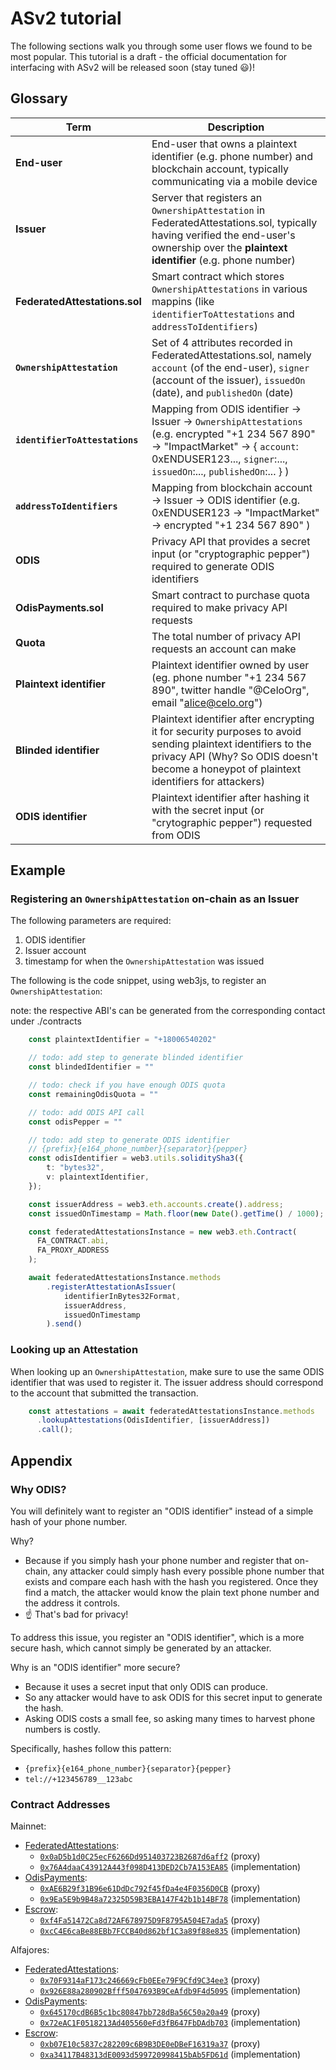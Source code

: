 # ASv2 tutorial

The following sections walk you through some user flows we found to be most popular.
This tutorial is a draft - the official documentation for interfacing with ASv2 will be released soon (stay tuned 😃)!

## Glossary

| Term | Description                                                                                                                                               |
|------|-----------------------------------------------------------------------------------------------------------------------------------------------------------|
| **End-user** | End-user that owns a plaintext identifier (e.g. phone number) and blockchain account, typically communicating via a mobile device  |
| **Issuer** | Server that registers an `OwnershipAttestation` in FederatedAttestations.sol, typically having verified the end-user's ownership over the **plaintext identifier** (e.g. phone number) |
| **FederatedAttestations.sol** | Smart contract which stores `OwnershipAttestations` in various mappins (like `identifierToAttestations` and `addressToIdentifiers`) |
| **`OwnershipAttestation`** | Set of 4 attributes recorded in FederatedAttestations.sol, namely `account` (of the end-user), `signer` (account of the issuer), `issuedOn` (date), and `publishedOn` (date) |
| **`identifierToAttestations`** | Mapping from ODIS identifier -> Issuer -> `OwnershipAttestations` (e.g. encrypted "+1 234 567 890" -> "ImpactMarket" -> { `account`: 0xENDUSER123..., `signer`:..., `issuedOn`:..., `publishedOn`:... } ) |
| **`addressToIdentifiers`** | Mapping from blockchain account -> Issuer -> ODIS identifier (e.g. 0xENDUSER123 -> "ImpactMarket" -> encrypted "+1 234 567 890" ) |
| **ODIS** | Privacy API that provides a secret input (or "cryptographic pepper") required to generate ODIS identifiers
| **OdisPayments.sol** | Smart contract to purchase quota required to make privacy API requests       |
| **Quota** | The total number of privacy API requests an account can make                                                  |
| **Plaintext identifier** | Plaintext identifier owned by user (eg. phone number "+1 234 567 890", twitter handle "@CeloOrg", email "alice@celo.org") |
| **Blinded identifier** | Plaintext identifier after encrypting it for security purposes to avoid sending plaintext identifiers to the privacy API (Why? So ODIS doesn't become a honeypot of plaintext identifiers for attackers) |
| **ODIS identifier** | Plaintext identifier after hashing it with the secret input (or "crytographic pepper") requested from ODIS |

## Example

### Registering an `OwnershipAttestation` on-chain as an Issuer

The following parameters are required:

1. ODIS identifier
2. Issuer account
3. timestamp for when the `OwnershipAttestation` was issued

The following is the code snippet, using web3js, to register an `OwnershipAttestation`:  

note: the respective ABI's can be generated from the corresponding contact under ./contracts

```typescript
    const plaintextIdentifier = "+18006540202"

    // todo: add step to generate blinded identifier
    const blindedIdentifier = ""

    // todo: check if you have enough ODIS quota
    const remainingOdisQuota = ""

    // todo: add ODIS API call
    const odisPepper = ""

    // todo: add step to generate ODIS identifier 
    // {prefix}{e164_phone_number}{separator}{pepper}
    const odisIdentifier = web3.utils.soliditySha3({
        t: "bytes32",
        v: plaintextIdentifier,
    });

    const issuerAddress = web3.eth.accounts.create().address;
    const issuedOnTimestamp = Math.floor(new Date().getTime() / 1000);

    const federatedAttestationsInstance = new web3.eth.Contract(
      FA_CONTRACT.abi,
      FA_PROXY_ADDRESS
    );

    await federatedAttestationsInstance.methods
        .registerAttestationAsIssuer(
            identifierInBytes32Format,
            issuerAddress,
            issuedOnTimestamp
        ).send()
```

### Looking up an Attestation

When looking up an `OwnershipAttestation`, make sure to use the same ODIS identifier that was used to register it.
The issuer address should correspond to the account that submitted the transaction.

```typescript
    const attestations = await federatedAttestationsInstance.methods
      .lookupAttestations(OdisIdentifier, [issuerAddress])
      .call();
```

## Appendix

### Why ODIS?

You will definitely want to register an "ODIS identifier" instead of a simple hash of your phone number.

Why?

- Because if you simply hash your phone number and register that on-chain, any attacker could simply hash every possible phone number that exists and compare each hash with the hash you registered. Once they find a match, the attacker would know the plain text phone number and the address it controls.
- ☝️ That's bad for privacy!

To address this issue, you register an "ODIS identifier", which is a more secure hash, which cannot simply be generated by an attacker.

Why is an "ODIS identifier" more secure?

- Because it uses a secret input that only ODIS can produce. 
- So any attacker would have to ask ODIS for this secret input to generate the hash.
- Asking ODIS costs a small fee, so asking many times to harvest phone numbers is costly.

Specifically, hashes follow this pattern:

- `{prefix}{e164_phone_number}{separator}{pepper}`
- `tel://+123456789__123abc`

### Contract Addresses

Mainnet:

- [FederatedAttestations](https://github.com/celo-org/celo-monorepo/blob/master/packages/protocol/contracts/identity/FederatedAttestations.sol):
  - [`0x0aD5b1d0C25ecF6266Dd951403723B2687d6aff2`](https://explorer.celo.org/address/0x0aD5b1d0C25ecF6266Dd951403723B2687d6aff2/transactions) (proxy)
  - [`0x76A4daaC43912A443f098D413DED2Cb7A153EA85`](https://explorer.celo.org/address/0x76A4daaC43912A443f098D413DED2Cb7A153EA85/transactions) (implementation)
- [OdisPayments](https://github.com/celo-org/celo-monorepo/blob/master/packages/protocol/contracts/identity/OdisPayments.sol):
  - [`0xAE6B29f31B96e61DdDc792f45fDa4e4F0356D0CB`](https://explorer.celo.org/address/0xAE6B29f31B96e61DdDc792f45fDa4e4F0356D0CB/transactions) (proxy)
  - [`0x9Ea5E9b9B48a72325D59B3EBA147F42b1b14BF78`](https://explorer.celo.org/address/0x9Ea5E9b9B48a72325D59B3EBA147F42b1b14BF78/transactions) (implementation)
- [Escrow](https://github.com/celo-org/celo-monorepo/blob/master/packages/protocol/contracts/identity/Escrow.sol):
  - [`0xf4Fa51472Ca8d72AF678975D9F8795A504E7ada5`](https://explorer.celo.org/address/0xf4Fa51472Ca8d72AF678975D9F8795A504E7ada5/transactions) (proxy)
  - [`0xcC4E6caBe88EBb7FCCB40d862bf1C3a89f88e835`](https://explorer.celo.org/address/0xcC4E6caBe88EBb7FCCB40d862bf1C3a89f88e835/transactions) (implementation)

Alfajores:

- [FederatedAttestations](https://github.com/celo-org/celo-monorepo/blob/master/packages/protocol/contracts/identity/FederatedAttestations.sol):
  - [`0x70F9314aF173c246669cFb0EEe79F9Cfd9C34ee3`](https://alfajores-blockscout.celo-testnet.org/address/0x70F9314aF173c246669cFb0EEe79F9Cfd9C34ee3/transactions) (proxy)
  - [`0x926E88a280902Bfff5047693B9CeAfdb9F4d5095`](https://alfajores-blockscout.celo-testnet.org/address/0x926E88a280902Bfff5047693B9CeAfdb9F4d5095/transactions) (implementation)
- [OdisPayments](https://github.com/celo-org/celo-monorepo/blob/master/packages/protocol/contracts/identity/OdisPayments.sol):
  - [`0x645170cdB6B5c1bc80847bb728dBa56C50a20a49`](https://alfajores-blockscout.celo-testnet.org/address/0x645170cdB6B5c1bc80847bb728dBa56C50a20a49/transactions) (proxy)
  - [`0x72eAC1F0518213Ad405560eFd3fB647FbDAdb703`](https://alfajores-blockscout.celo-testnet.org/address/0x72eAC1F0518213Ad405560eFd3fB647FbDAdb703/transactions) (implementation)
- [Escrow](https://github.com/celo-org/celo-monorepo/blob/master/packages/protocol/contracts/identity/Escrow.sol):
  - [`0xb07E10c5837c282209c6B9B3DE0eDBeF16319a37`](https://alfajores-blockscout.celo-testnet.org/address/0xb07E10c5837c282209c6B9B3DE0eDBeF16319a37/transactions) (proxy)
  - [`0xa34117B48313dE0093d599720998415bAb5FD61d`](https://alfajores-blockscout.celo-testnet.org/address/0xa34117B48313dE0093d599720998415bAb5FD61d/transactions) (implementation)
